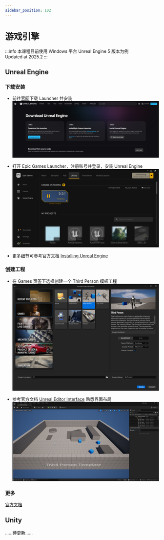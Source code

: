 ```yaml
---
sidebar_position: 102
---
```


# 游戏引擎

:::info
本课程目前使用 Windows 平台 Unreal Engine 5 版本为例  
Updated at 2025.2
:::

## Unreal Engine

### 下载安装

- 前往[官网](https://www.unrealengine.com/en-US/download)下载 Launcher 并安装
![Download UE Launcher](Game-Engine-Intro/Download-UE-Launcher.png)

- 打开 Epic Games Launcher，注册账号并登录，安装 Unreal Engine
![Install UE Launcher](Game-Engine-Intro/Install-UE.png)

- 更多细节可参考官方文档 [Installing Unreal Engine](https://dev.epicgames.com/documentation/en-us/unreal-engine/installing-unreal-engine)

### 创建工程

- 在 Games 页签下选择创建一个 Third Person 模板工程
![Unreal Project Browser](Game-Engine-Intro/Unreal-Project-Browser.png)

- 参考官方文档 [Unreal Editor Interface](https://dev.epicgames.com/documentation/en-us/unreal-engine/unreal-editor-interface) 熟悉界面布局
![Unreal Editor Interface](Game-Engine-Intro/Unreal-Editor-Interface.png)

### 更多

[官方文档](https://dev.epicgames.com/documentation/en-us/unreal-engine)

## Unity

……待更新……